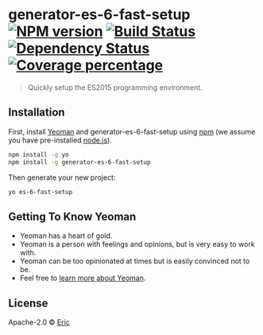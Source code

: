# generator-es-6-fast-setup [![NPM version][npm-image]][npm-url] [![Build Status][travis-image]][travis-url] [![Dependency Status][daviddm-image]][daviddm-url] [![Coverage percentage][coveralls-image]][coveralls-url]
> Quickly setup the ES2015 programming environment.

## Installation

First, install [Yeoman](http://yeoman.io) and generator-es-6-fast-setup using [npm](https://www.npmjs.com/) (we assume you have pre-installed [node.js](https://nodejs.org/)).

```bash
npm install -g yo
npm install -g generator-es-6-fast-setup
```

Then generate your new project:

```bash
yo es-6-fast-setup
```

## Getting To Know Yeoman

 * Yeoman has a heart of gold.
 * Yeoman is a person with feelings and opinions, but is very easy to work with.
 * Yeoman can be too opinionated at times but is easily convinced not to be.
 * Feel free to [learn more about Yeoman](http://yeoman.io/).

## License

Apache-2.0 © [Eric]()


[npm-image]: https://badge.fury.io/js/generator-es-6-fast-setup.svg
[npm-url]: https://npmjs.org/package/generator-es-6-fast-setup
[travis-image]: https://travis-ci.org/myairforce1/generator-es-6-fast-setup.svg?branch=master
[travis-url]: https://travis-ci.org/myairforce1/generator-es-6-fast-setup
[daviddm-image]: https://david-dm.org/myairforce1/generator-es-6-fast-setup.svg?theme=shields.io
[daviddm-url]: https://david-dm.org/myairforce1/generator-es-6-fast-setup
[coveralls-image]: https://coveralls.io/repos/myairforce1/generator-es-6-fast-setup/badge.svg
[coveralls-url]: https://coveralls.io/r/myairforce1/generator-es-6-fast-setup
